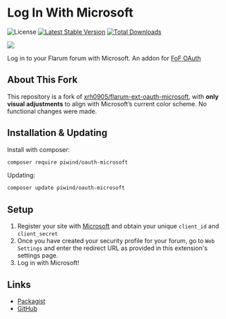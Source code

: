 # Log In With Microsoft

![License](https://img.shields.io/badge/license-MIT-blue.svg) [![Latest Stable Version](https://img.shields.io/packagist/v/piwind/oauth-microsoft.svg)](https://packagist.org/packages/piwind/oauth-microsoft) [![Total Downloads](https://img.shields.io/packagist/dt/piwind/oauth-microsoft.svg)](https://packagist.org/packages/piwind/oauth-microsoft)

![](https://extiverse.com/extension/piwind/oauth-microsoft/open-graph-image)

Log in to your Flarum forum with Microsoft. An addon for [FoF OAuth](https://github.com/friendsofflarum/oauth)

## About This Fork

This repository is a fork of [xrh0905/flarum-ext-oauth-microsoft](https://github.com/xrh0905/flarum-ext-oauth-microsoft), with **only visual adjustments** to align with Microsoft’s current color scheme. No functional changes were made.

## Installation & Updating

Install with composer:

```sh
composer require piwind/oauth-microsoft
```

Updating:

```sh
composer update piwind/oauth-microsoft
```

## Setup
1) Register your site with [Microsoft](https://learn.microsoft.com/azure/active-directory/develop/v2-oauth2-auth-code-flow) and obtain your unique `client_id` and `client_secret`
2) Once you have created your security profile for your forum, go to `Web Settings` and enter the redirect URL as provided in this extension's settings page.
3) Log in with Microsoft!

## Links

- [Packagist](https://packagist.org/packages/piwind/oauth-microsoft)
- [GitHub](https://github.com/piwind/flarum-ext-oauth-microsoft)

